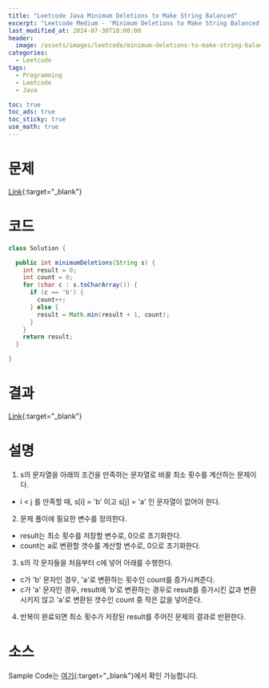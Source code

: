 ```yaml
---
title: "Leetcode Java Minimum Deletions to Make String Balanced"
excerpt: "Leetcode Medium - 'Minimum Deletions to Make String Balanced' 문제 Java 풀이"
last_modified_at: 2024-07-30T18:00:00
header:
  image: /assets/images/leetcode/minimum-deletions-to-make-string-balanced.png
categories:
  - Leetcode
tags:
  - Programming
  - Leetcode
  - Java

toc: true
toc_ads: true
toc_sticky: true
use_math: true
---
```

# 문제
[Link](https://leetcode.com/problems/minimum-deletions-to-make-string-balanced/){:target="_blank"}

# 코드
```java
class Solution {

  public int minimumDeletions(String s) {
    int result = 0;
    int count = 0;
    for (char c : s.toCharArray()) {
      if (c == 'b') {
        count++;
      } else {
        result = Math.min(result + 1, count);
      }
    }
    return result;
  }

}
```

# 결과
[Link](https://leetcode.com/problems/minimum-deletions-to-make-string-balanced/submissions/1338231271/){:target="_blank"}

# 설명
1. s의 문자열을 아래의 조건을 만족하는 문자열로 바꿀 최소 횟수를 계산하는 문제이다.
- i < j 를 만족할 때, s[i] = 'b' 이고 s[j] = 'a' 인 문자열이 없어야 한다.

2. 문제 풀이에 필요한 변수를 정의한다.
- result는 최소 횟수를 저장할 변수로, 0으로 초기화한다.
- count는 a로 변환할 갯수를 계산할 변수로, 0으로 초기화한다.

3. s의 각 문자들을 처음부터 c에 넣어 아래를 수행한다.
- c가 'b' 문자인 경우, 'a'로 변환하는 횟수인 count를 증가시켜준다.
- c가 'a' 문자인 경우, result에 'b'로 변환하는 경우로 result를 증가시킨 값과 변환시키지 않고 'a'로 변환된 갯수인 count 중 작은 값을 넣어준다.

4. 반복이 완료되면 최소 횟수가 저장된 result를 주어진 문제의 결과로 반환한다.

# 소스
Sample Code는 [여기](https://github.com/GracefulSoul/leetcode/blob/master/src/main/java/gracefulsoul/problems/MinimumDeletionsToMakeStringBalanced.java){:target="_blank"}에서 확인 가능합니다.